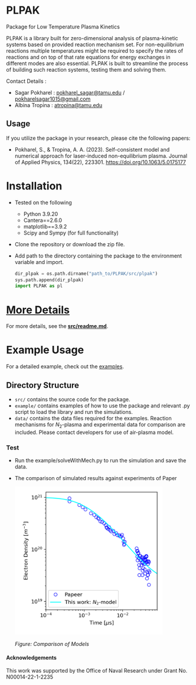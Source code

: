 # PLPAK
Package for Low Temperature Plasma Kinetics

PLPAK is a library built for zero-dimensional analysis of plasma-kinetic systems based on provided reaction mechanism set. For non-equilibrium reactions multiple temperatures might be required to specify the rates of reactions and on top of that rate equations for energy exchanges in different modes are also essential. PLPAK is built to streamline the process of building such reaction systems, testing them and solving them.

Contact Details :
* Sagar Pokharel : pokharel_sagar@tamu.edu / pokharelsagar1015@gmail.com
* Albina Tropina : atropina@tamu.edu

## Usage
If you utilize the package in your research, please cite the following papers:
- Pokharel, S., & Tropina, A. A. (2023). Self-consistent model and numerical approach for laser-induced non-equilibrium plasma. Journal of Applied Physics, 134(22), 223301. https://doi.org/10.1063/5.0175177




# Installation
- Tested on the following
    - Python 3.9.20
    - Cantera==2.6.0
    - matplotlib==3.9.2
    - Scipy and Sympy (for full functionality) 

- Clone the repository or download the zip file.
- Add path to the directory containing the package to the environment variable and import.
    ```python
    dir_plpak = os.path.dirname("path_to/PLPAK/src/plpak")
    sys.path.append(dir_plpak)
    import PLPAK as pl
    ```

# **[More Details](./src/readme.md)**
For more details, see the **[src/readme.md](./src/readme.md)**.


# Example Usage
For a detailed example, check out the [examples](./examples/readme.md).

## Directory Structure

- `src/` contains the source code for the package.
- `example/` contains examples of how to use the package and relevant .py script to load the library and run the simulations.
- `data/` contains the data files required for the examples. Reaction mechanisms for $N_2$-plasma and experimental data for comparison are included. Please contact developers for use of air-plasma model.


### Test
- Run the example/solveWithMech.py to run the simulation and save the data.
- The comparison of simulated results against experiments of Paper

    <img src="./examples/compModelsN2.png" alt="Comparison of Models" width="400"/>

    *Figure: Comparison of Models*

#### Acknowledgements
This work was supported by the Office of Naval Research under Grant No. N00014-22-1-2235
